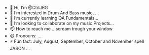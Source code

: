 - 👋 Hi, I’m @CtrlJBG
- 👀 I’m interested in Drum And Bass music, ...
- 🌱 I’m currently learning QA Fundamentals...
- 💞️ I’m looking to collaborate on my music Projects...
- 📫 How to reach me ...scream trough your window
- 😄 Pronouns: ...
- ⚡ Fun fact: July, August, September, October and November spell JASON ...

<!---
CtrlJBG/CtrlJBG is a ✨ special ✨ repository because its `README.md` (this file) appears on your GitHub profile.
You can click the Preview link to take a look at your changes.
--->
